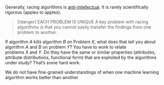 Generally, racing algorithms is [anti-intellectual](http://citeseerx.ist.psu.edu/viewdoc/summary?doi=10.1.1.73.6198). It is rarely scientifically rigorous (apples to apples).

> [!danger] EACH PROBLEM IS UNIQUE
> A key problem with racing algorithms is that you cannot easily transfer the findings from one problem to another.

If algorithm _A_ kills algorithm _B_ on Problem _X_, what does that tell you about algorithm _A_ and _B_ on problem _Y_? You have to work to relate problems _X_ and _Y_. Do they have the same or similar properties (attributes, attribute distributions, functional form) that are exploited by the algorithms under study? That’s some hard work.

We do not have fine-grained understandings of when one machine learning algorithm works better than another.
